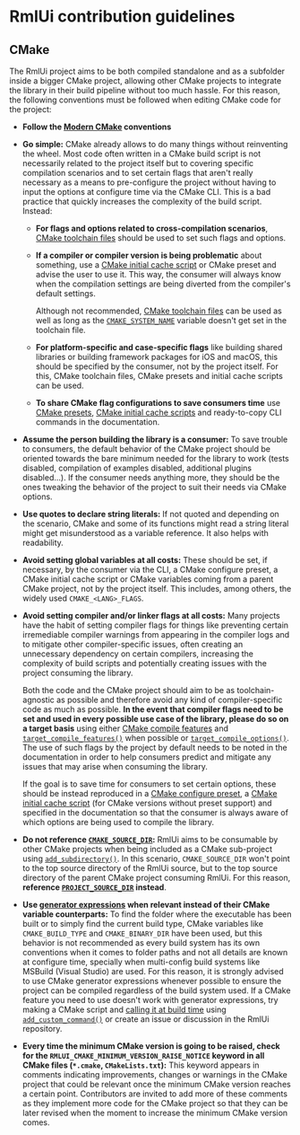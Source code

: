 # RmlUi contribution guidelines

## CMake

The RmlUi project aims to be both compiled standalone and as a subfolder inside a bigger CMake project, allowing other CMake projects to integrate the library in their build pipeline without too much hassle. For this reason, the following conventions must be followed when editing CMake code for the project:

- **Follow the [Modern CMake](https://cliutils.gitlab.io/modern-cmake/) conventions**

- **Go simple:** CMake already allows to do many things without reinventing the wheel. Most code often written in a CMake build script is
not necessarily related to the project itself but to covering specific compilation scenarios and to set certain flags that aren't really
necessary as a means to pre-configure the project without having to input the options at configure time via the CMake CLI. This is a bad
practice that quickly increases the complexity of the build script. Instead:
    - **For flags and options related to cross-compilation scenarios**, [CMake toolchain files](https://cmake.org/cmake/help/latest/manual/cmake-toolchains.7.html) should be used to set such flags and options.
    - **If a compiler or compiler version is being problematic** about something, use a [CMake initial cache script](https://cmake.org/cmake/help/latest/manual/cmake.1.html#options) or CMake preset and advise the user to use it. This way, the consumer will always know when the compilation settings are being diverted from the compiler's default settings.

        Although not recommended, [CMake toolchain files](https://cmake.org/cmake/help/latest/manual/cmake-toolchains.7.html) can be used as well as long as the [`CMAKE_SYSTEM_NAME`](https://cmake.org/cmake/help/latest/variable/CMAKE_SYSTEM_NAME.html) variable doesn't get set in the toolchain file.

    - **For platform-specific and case-specific flags** like building shared libraries or building framework packages for iOS and macOS, this
    should be specified by the consumer, not by the project itself. For this, CMake toolchain files, CMake presets and initial cache scripts can be used.

    - **To share CMake flag configurations to save consumers time** use [CMake presets](https://cmake.org/cmake/help/latest/manual/cmake-presets.7.html), [CMake initial cache scripts](https://cmake.org/cmake/help/latest/manual/cmake.1.html#options) and ready-to-copy CLI commands in the documentation.

- **Assume the person building the library is a consumer:** To save trouble to consumers, the default behavior of the CMake project should be oriented towards the bare minimum needed for the library to work (tests disabled, compilation of examples disabled, additional plugins disabled...). If the consumer needs anything more, they should be the ones tweaking the behavior of the project to suit their needs via CMake options.

- **Use quotes to declare string literals:**
    If not quoted and depending on the scenario, CMake and some of its functions might read a string literal might get misunderstood as a variable reference. It also helps with readability.

- **Avoid setting global variables at all costs:** These should be set, if necessary, by the consumer via the CLI, a CMake configure preset, a CMake initial cache script or CMake variables coming from a parent CMake project, not by the project itself. This includes, among others, the widely used `CMAKE_<LANG>_FLAGS`.

- **Avoid setting compiler and/or linker flags at all costs:** 
    Many projects have the habit of setting
    compiler flags for things like preventing certain irremediable compiler warnings from appearing
    in the compiler logs and to mitigate other compiler-specific issues, often creating an unnecessary
    dependency on certain compilers, increasing the complexity of build scripts and potentially
    creating issues with the project consuming the library.

    Both the code and the CMake project should aim to be as toolchain-agnostic as possible and therefore avoid
    any kind of compiler-specific code as much as possible. **In the event that compiler flags need to be set and used in every possible use case of the library, please do so on a target basis** using either [CMake compile features](https://cmake.org/cmake/help/latest/manual/cmake-compile-features.7.html)
    and [`target_compile_features()`](https://cmake.org/cmake/help/latest/command/target_compile_features.html) when possible or [`target_compile_options()`](https://cmake.org/cmake/help/latest/command/target_compile_options.html). The use of such flags by the project by default needs to be noted in the documentation in order to help consumers predict and mitigate any issues that may arise when consuming the library.

    If the goal is to save time for consumers to set certain options, these should be instead reproduced in a [CMake configure preset](https://cmake.org/cmake/help/latest/manual/cmake-presets.7.html#configure-preset), a [CMake initial cache script](https://cmake.org/cmake/help/latest/manual/cmake.1.html#options) (for CMake versions without preset support) and specified in the documentation so that the consumer is always aware of which options are being used to compile the library.

* **Do not reference [`CMAKE_SOURCE_DIR`](https://cmake.org/cmake/help/latest/variable/CMAKE_SOURCE_DIR.html):** RmlUi aims to be consumable by other CMake projects when being included as a CMake sub-project using [`add_subdirectory()`](https://cmake.org/cmake/help/latest/command/add_subdirectory.html). In this scenario, `CMAKE_SOURCE_DIR` won't point to the top source directory of the RmlUi source, but to the top source directory of the parent CMake project consuming RmlUi. For this reason, **reference [`PROJECT_SOURCE_DIR`](https://cmake.org/cmake/help/latest/variable/PROJECT_SOURCE_DIR.html) instead**.

- **Use [generator expressions](https://cmake.org/cmake/help/latest/manual/cmake-generator-expressions.7.html) when relevant instead of their CMake variable counterparts:** To find the folder where the executable has been built or to simply find the current build type, CMake variables like `CMAKE_BUILD_TYPE` and `CMAKE_BINARY_DIR` have been used, but this behavior is not recommended as every build system has its own conventions when it comes to folder paths and not all details are known at configure time, specially when multi-config build systems like MSBuild (Visual Studio) are used. For this reason, it is strongly advised to use CMake generator expressions whenever possible to ensure the project can be compiled regardless of the build system used. If a CMake feature you need to use doesn't work with generator expressions, try making a CMake script and [calling it at build time](https://cmake.org/cmake/help/latest/manual/cmake.1.html#run-a-script) using [`add_custom_command()`](https://cmake.org/cmake/help/latest/command/add_custom_command.html) or create an issue or discussion in the RmlUi repository.

- **Every time the minimum CMake version is going to be raised, check for the `RMLUI_CMAKE_MINIMUM_VERSION_RAISE_NOTICE` keyword in all CMake files (`*.cmake`, `CMakeLists.txt`):** This keyword appears in comments indicating improvements, changes or warnings in the CMake project that could be relevant once the minimum CMake version reaches a certain point. Contributors are invited to add more of these comments as they implement more code for the CMake project so that they can be later revised when the moment to increase the minimum CMake version comes.
